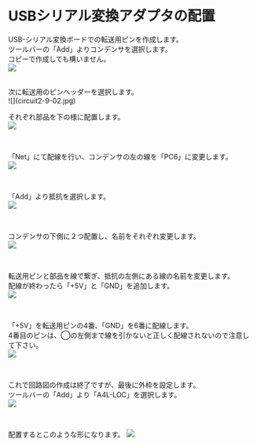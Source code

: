 # USBシリアル変換アダプタの配置

USB-シリアル変換ボードでの転送用ピンを作成します。
<br>
ツールバーの「Add」よりコンデンサを選択します。
<br>
コピーで作成しても構いません。
<br>
![](circuit2-9-01.jpg)

<br>
次に転送用のピンヘッダーを選択します。
<br>
![](circuit2-9-02.jpg)

<br>

それぞれ部品を下の様に配置します。
<br>
![](circuit2-9-03.jpg)

<br>

「Net」にて配線を行い、コンデンサの左の線を「PC6」に変更します。
<br>
![](circuit2-9-04.jpg)

<br>

「Add」より抵抗を選択します。
<br>
![](circuit2-9-05.jpg)

<br>

コンデンサの下側に２つ配置し、名前をそれぞれ変更します。
<br>
![](circuit2-9-06.jpg)

<br>

転送用ピンと部品を線で繋ぎ、抵抗の左側にある線の名前を変更します。
<br>
配線が終わったら「+5V」と「GND」を追加します。
<br>
![](circuit2-9-07.jpg)

<br>

「+5V」を転送用ピンの4番、「GND」を6番に配線します。
<br>
4番目のピンは、◯の左側まで線を引かないと正しく配線されないので注意して下さい。
<br>
![](circuit2-9-08.jpg)

<br>

これで回路図の作成は終了ですが、最後に外枠を設定します。
<br>
ツールバーの「Add」より「A4L-LOC」を選択します。
<br>
![](circuit2-9-09.jpg)

<br>

配置するとこのような形になります。
![](circuit2-9-10r2.jpg)